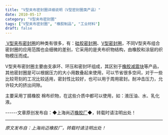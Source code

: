 ```yaml
---
title: "V型夹布密封圈详细说明（V型密封圈类产品）"
date: 2010-05-17
category: "V型夹布密封圈"
tags: ["V型夹布密封圈", "橡胶制品", "工业材料"]
draft: false
---
```


[ V型夹布密封圈](http://www.smpolymer.com/vxingjiabumifengquan/)的种类有很多，有：[硅胶密封圈](http://www.smpolymer.com/)、[V型密封圈](http://www.smpolymer.com/)，不同V型夹布组合密封圈的应用范围也会细微的差别，它采用的是夹布织物结构，由橡胶和涂层的织物模压而成。

V型夹布密封圈主要由支承环、环压和密封环组成，其区别于[橡胶减震块](http://www.smpolymer.com/)等产品，其他密封圈是可以根据压力的大小用数叠起来使用，可以节省很多空间，对于一些比较苛刻的工况比较适用，密封性比较好，也可以用于周用密封。耐冲击压力，允许较大的挤出间隙。

主要采用丁腈橡胶 棉布织物，在这些介质中都可以使用，如：液压油、水、乳化液。

------文章原创发布自：◆上海尚迈[橡胶厂](http://www.smpolymer.com/)◆，转载时请注明出处！

---

*原文发布自：上海尚迈橡胶厂，转载时请注明出处！*
